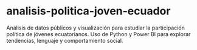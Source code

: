 # analisis-politica-joven-ecuador
 Análisis de datos públicos y visualización para estudiar la participación política de jóvenes ecuatorianos. Uso de Python y Power BI para explorar tendencias, lenguaje y comportamiento social.
